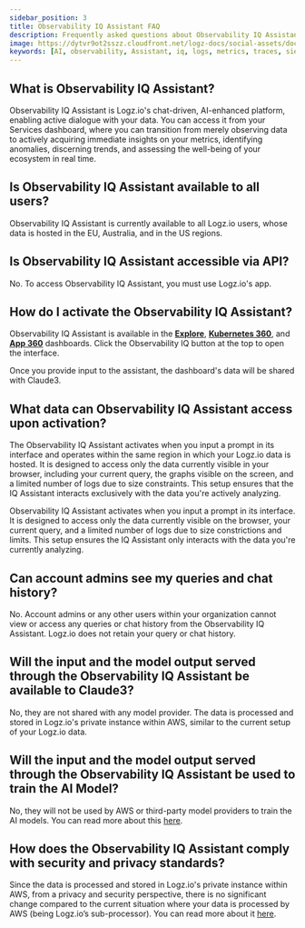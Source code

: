 ```yaml
---
sidebar_position: 3
title: Observability IQ Assistant FAQ
description: Frequently asked questions about Observability IQ Assistant
image: https://dytvr9ot2sszz.cloudfront.net/logz-docs/social-assets/docs-social.jpg
keywords: [AI, observability, Assistant, iq, logs, metrics, traces, siem, insights, analysis, services, logz.io]
---
```


## What is Observability IQ Assistant?

Observability IQ Assistant is Logz.io's chat-driven, AI-enhanced platform, enabling active dialogue with your data. You can access it from your Services dashboard, where you can transition from merely observing data to actively acquiring immediate insights on your metrics, identifying anomalies, discerning trends, and assessing the well-being of your ecosystem in real time.

## Is Observability IQ Assistant available to all users?

Observability IQ Assistant is currently available to all Logz.io users, whose data is hosted in the EU, Australia, and in the US regions.

## Is Observability IQ Assistant accessible via API?

No. To access Observability IQ Assistant, you must use Logz.io's app.

## How do I activate the Observability IQ Assistant?

Observability IQ Assistant is available in the **[Explore](https://app.logz.io/#/dashboard/explore)**, **[Kubernetes 360](https://app.logz.io/#/dashboard/observability/k8s360)**, and **[App 360](https://app.logz.io/#/dashboard/spm/services/table)** dashboards. Click the Observability IQ button at the top to open the interface.

Once you provide input to the assistant, the dashboard's data will be shared with Claude3.


## What data can Observability IQ Assistant access upon activation?


The Observability IQ Assistant activates when you input a prompt in its interface and operates within the same region in which your Logz.io data is hosted. It is designed to access only the data currently visible in your browser, including your current query, the graphs visible on the screen, and a limited number of logs due to size constraints. This setup ensures that the IQ Assistant interacts exclusively with the data you're actively analyzing.



Observability IQ Assistant activates when you input a prompt in its interface. It is designed to access only the data currently visible on the browser, your current query, and a limited number of logs due to size constrictions and limits. This setup ensures the IQ Assistant only interacts with the data you're currently analyzing.

## Can account admins see my queries and chat history?

No. Account admins or any other users within your organization cannot view or access any queries or chat history from the Observability IQ Assistant. Logz.io does not retain your query or chat history. 

## Will the input and the model output served through the Observability IQ Assistant be available to Claude3?

No, they are not shared with any model provider. The data is processed and stored in Logz.io's private instance within AWS, similar to the current setup of your Logz.io data.

## Will the input and the model output served through the Observability IQ Assistant be used to train the AI Model? ​

No, they will not be used by AWS or third-party model providers to train the AI models. You can read more about this [here](https://aws.amazon.com/bedrock/faqs/#product-faqs#bedrock-faqs#security-and-privacy).

## How does the Observability IQ Assistant comply with security and privacy standards?

Since the data is processed and stored in Logz.io's private instance within AWS, from a privacy and security perspective, there is no significant change compared to the current situation where your data is processed by AWS (being Logz.io’s sub-processor). You can read more about it [here](https://aws.amazon.com/bedrock/faqs/#product-faqs#bedrock-faqs#general:~:text=Why%20should%20I%20use%20Amazon%20Bedrock%3F).